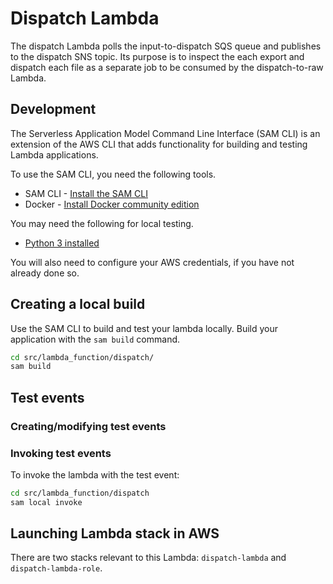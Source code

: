# Dispatch Lambda

The dispatch Lambda polls the input-to-dispatch SQS queue and publishes to the dispatch SNS topic.
Its purpose is to inspect the each export and dispatch each file as a separate job to be consumed
by the dispatch-to-raw Lambda.

## Development

The Serverless Application Model Command Line Interface (SAM CLI) is an
extension of the AWS CLI that adds functionality for building and testing
Lambda applications.

To use the SAM CLI, you need the following tools.

* SAM CLI - [Install the SAM CLI](https://docs.aws.amazon.com/serverless-application-model/latest/developerguide/serverless-sam-cli-install.html)
* Docker - [Install Docker community edition](https://hub.docker.com/search/?type=edition&offering=community)

You may need the following for local testing.
* [Python 3 installed](https://www.python.org/downloads/)

You will also need to configure your AWS credentials,
if you have not already done so.

## Creating a local build

Use the SAM CLI to build and test your lambda locally.
Build your application with the `sam build` command.

```bash
cd src/lambda_function/dispatch/
sam build
```

## Test events

### Creating/modifying test events


### Invoking test events

To invoke the lambda with the test event:

```bash
cd src/lambda_function/dispatch
sam local invoke
```

## Launching Lambda stack in AWS

There are two stacks relevant to this Lambda: `dispatch-lambda` and `dispatch-lambda-role`.

